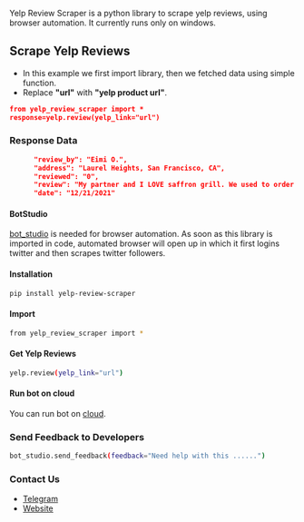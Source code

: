 


Yelp Review Scraper is a python library to scrape yelp reviews, using browser automation. 
It currently runs only on windows.

## Scrape Yelp Reviews
* In this example we first import library, then we fetched data using simple function. 
* Replace **"url"** with **"yelp product url"**.

```json
from yelp_review_scraper import *
response=yelp.review(yelp_link="url")
```
### Response Data
```json
      "review_by": "Eimi O.",
      "address": "Laurel Heights, San Francisco, CA",
      "reviewed": "0",
      "review": "My partner and I LOVE saffron grill. We used to order takeout from them at least twice a month (and the only reason why we stopped is bc we left sf). It was probably our favorite place in the city. To this day I've never had a better fish masala. When/if we ever come back to sf, we're coming for ya first thing, Saffron Grill! \u00a0sincerely, your biggest fans",
      "date": "12/21/2021"
```


#### BotStudio
[bot_studio](https://pypi.org/project/bot_studio/) is needed for browser automation. As soon as this library is imported in code, automated browser will open up in which it first logins twitter and then scrapes twitter followers.

#### Installation
```sh
pip install yelp-review-scraper
```

#### Import
```sh
from yelp_review_scraper import *
```
#### Get Yelp Reviews
```sh
yelp.review(yelp_link="url")
```

#### Run bot on cloud
You can run bot on [cloud](https://datakund.com/products/yelp-review?_pos=2&_sid=3ef0d8047&_ss=r).

### Send Feedback to Developers
```sh
bot_studio.send_feedback(feedback="Need help with this ......")
```

### Contact Us
* [Telegram](https://t.me/datakund)
* [Website](https://datakund.com)

